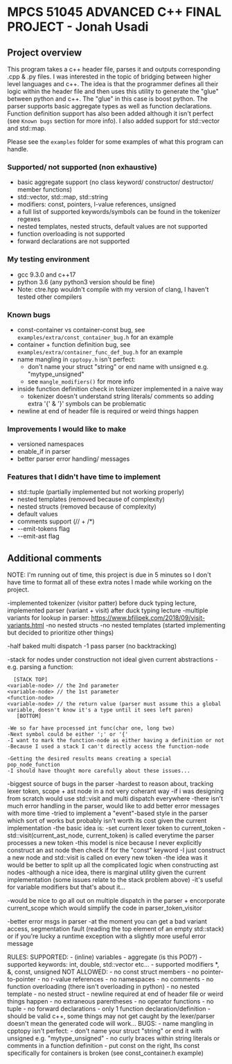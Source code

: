 # MPCS 51045 ADVANCED C++ FINAL PROJECT - Jonah Usadi

## Project overview

This program takes a c++ header file, parses it and outputs corresponding .cpp & .py files.
I was interested in the topic of bridging between higher level languages and c++. The idea is
that the programmer defines all their logic within the header file and then uses this utility
to generate the "glue" between python and c++. The "glue" in this case is boost python. The parser
supports basic aggregate types as well as function declarations. Function definition support has
also been added although it isn't perfect (see `Known bugs` section for more info). I also added
support for std::vector and std::map.

Please see the `examples` folder for some examples of what this program can handle.

### Supported/ not supported (non exhaustive)
- basic aggregate support (no class keyword/ constructor/ destructor/ member functions)
- std::vector, std::map, std::string
- modifiers: const, pointers, l-value references, unsigned
- a full list of supported keywords/symbols can be found in the tokenizer regexes
- nested templates, nested structs, default values are not supported
- function overloading is not supported
- forward declarations are not supported

### My testing environment
- gcc 9.3.0 and c++17
- python 3.6 (any python3 version should be fine)
- Note: ctre.hpp wouldn't compile with my version of clang, I haven't tested other compilers

### Known bugs
- const-container vs container-const bug, see `examples/extra/const_container_bug.h` for an example
- container + function definition bug, see `examples/extra/container_func_def_bug.h` for an example
- name mangling in `cpptopy.h` isn't perfect:    
    - don't name your struct "string" or end name with unsigned e.g. "mytype_unsigned"
    - see `mangle_modifiers()` for more info
- inside function definition check in tokenizer implemented in a naive way
    - tokenizer doesn't understand string literals/ comments so adding extra '{' & '}' symbols can be problematic
- newline at end of header file is required or weird things happen

### Improvements I would like to make
- versioned namespaces
- enable_if in parser
- better parser error handling/ messages

### Features that I didn't have time to implement
- std::tuple (partially implemented but not working properly)
- nested templates (removed because of complexity)
- nested structs (removed because of complexity)
- default values
- comments support (// + /*)
- --emit-tokens flag
- --emit-ast flag

## Additional comments

NOTE: I'm running out of time, this project is due in 5 minutes so I don't have time to format all of these extra notes I made while working on the project.

-implemented tokenizer (visitor patter) before duck typing lecture, implemented parser (variant + visit) after duck typing lecture
-multiple variants for lookup in parser: https://www.bfilipek.com/2018/09/visit-variants.html
-no nested structs
-no nested templates (started implementing but decided to prioritize other things)

-half baked multi dispatch
-1 pass parser (no backtracking)

-stack for nodes under construction not ideal given current abstractions
-e.g. parsing a function:

      [STACK TOP]
    <variable-node> // the 2nd parameter              
    <variable-node> // the 1st parameter
    <function-node> 
    <variable-node> // the return value (parser must assume this a global variable, doesn't know it's a type until it sees left paren)
       [BOTTOM]

    -We so far have processed int func(char one, long two)
    -Next symbol could be either ';' or '{'
    -I want to mark the function-node as either having a definition or not
    -Because I used a stack I can't directly access the function-node

    -Getting the desired results means creating a special pop_node_function
    -I should have thought more carefully about these issues...

-biggest source of bugs in the parser
-hardest to reason about, tracking lexer token, scope + ast node in a not very coherant way
-if i was designing from scratch would use std::visit and multi dispatch everywhere
-there isn't much error handling in the parser, would like to add better error messages with more time
-tried to implement a "event"-based style in the parser which sort of works but probably isn't worth its cost given the current implementation
-the basic idea is:
    -set current lexer token to current_token
    -std::visit(current_ast_node, current_token) is called everytime the parser processes a new token
    -this model is nice because I never explicitly construct an ast node then check if for the "const" keyword
    -I just construct a new node and std::visit is called on every new token
    -the idea was it would be better to split up all the complicated logic when constructing ast nodes
    -although a nice idea, there is marginal utility given the current implementation (some issues relate to the stack problem above)
    -it's useful for variable modifiers but that's about it...

-would be nice to go all out on multiple dispatch in the parser + encorporate current_scope which would simplify the code in parser_token_visitor

-better error msgs in parser
-at the moment you can get a bad variant access, segmentation fault (reading the top element of an empty std::stack) or if you're lucky a runtime exception with a slightly more useful error message

RULES:
    SUPPORTED:
        - (inline) variables
        - aggregate (is this POD?)
        - supported keywords: int, double, std::vector etc...
        - supported modifiers *, &, const, unsigned
    NOT ALLOWED:
        - no const struct members
        - no pointer-to-pointer
        - no r-value references
        - no namespaces
        - no comments
        - no function overloading (there isn't overloading in python)
        - no nested template
        - no nested struct
        - newline required at end of header file or weird things happen
        - no extraneous parentheses
        - no operator functions
        - no tuple
        - no forward declarations
        - only 1 function declaration/definition
        - should be valid c++, some things may not get caught by the lexer/parser doesn't mean the generated code will work...
    BUGS:
        - name mangling in cpptopy isn't perfect:
        - don't name your struct "string" or end it with unsigned e.g. "mytype_unsigned"
        - no curly braces within string literals or comments in a function definition
        - put const on the right, lhs const specifically for containers is broken (see const_container.h example)
